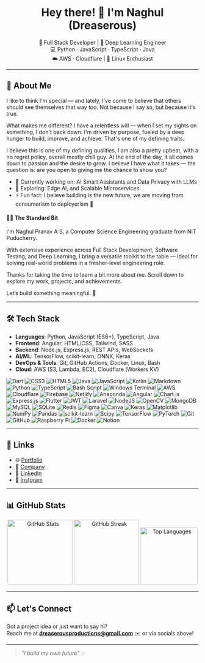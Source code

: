 <h1 align="center">Hey there! 👋 I'm Naghul (Dreaserous)</h1>

<p align="center">
  🧠 Full Stack Developer | 🤖 Deep Learning Engineer <br>
  💻 Python · JavaScript · TypeScript · Java <br>
  ☁️ AWS · Cloudflare | 🐧 Linux Enthusiast <br>
</p>

---

## 🧩 About Me

I like to think I'm special — and lately, I’ve come to believe that others should see themselves that way too. Not because I say so, but because it's true.

What makes me different? I have a relentless will — when I set my sights on something, I don't back down. I'm driven by purpose, fueled by a deep hunger to build, improve, and achieve. That's one of my defining traits.

I believe this is one of my defining qualities, I am also a pretty upbeat, with a no regret policy, overall mostly chill guy. At the end of the day, it all comes down to passion and the desire to grow. I believe I have what it takes — the question is: are you open to giving me the chance to show you?

- 🔭 Currently working on: AI Smart Assistants and Data Privacy with LLMs
- 🌱 Exploring: Edge AI, and Scalable Microservices  
- ⚡ Fun fact: I believe building is the new future, we are moving from consumerism to deployerism 🚀

#### 👨‍💻 The Standard Bit

I'm Naghul Pranav A S, a Computer Science Engineering graduate from NIT Puducherry.

With extensive experience across Full Stack Development, Software Testing, and Deep Learning, I bring a versatile toolkit to the table — ideal for solving real-world problems in a fresher-level engineering role.

Thanks for taking the time to learn a bit more about me. Scroll down to explore my work, projects, and achievements.

Let’s build something meaningful. 🚀

---

## 🛠️ Tech Stack

- **Languages**: Python, JavaScript (ES6+), TypeScript, Java  
- **Frontend**: Angular, HTML/CSS, Tailwind, SASS  
- **Backend**: Node.js, Express.js, REST APIs, WebSockets  
- **AI/ML**: TensorFlow, scikit-learn, ONNX, Keras
- **DevOps & Tools**: Git, GitHub Actions, Docker, Linux, Bash  
- **Cloud**: AWS (S3, Lambda, EC2), Cloudflare (Workers KV)

![Dart](https://img.shields.io/badge/dart-%230175C2.svg?style=for-the-badge&logo=dart&logoColor=white) ![CSS3](https://img.shields.io/badge/css3-%231572B6.svg?style=for-the-badge&logo=css3&logoColor=white) ![HTML5](https://img.shields.io/badge/html5-%23E34F26.svg?style=for-the-badge&logo=html5&logoColor=white) ![Java](https://img.shields.io/badge/java-%23ED8B00.svg?style=for-the-badge&logo=openjdk&logoColor=white) ![JavaScript](https://img.shields.io/badge/javascript-%23323330.svg?style=for-the-badge&logo=javascript&logoColor=%23F7DF1E) ![Kotlin](https://img.shields.io/badge/kotlin-%237F52FF.svg?style=for-the-badge&logo=kotlin&logoColor=white) ![Markdown](https://img.shields.io/badge/markdown-%23000000.svg?style=for-the-badge&logo=markdown&logoColor=white) ![Python](https://img.shields.io/badge/python-3670A0?style=for-the-badge&logo=python&logoColor=ffdd54) ![TypeScript](https://img.shields.io/badge/typescript-%23007ACC.svg?style=for-the-badge&logo=typescript&logoColor=white) ![Bash Script](https://img.shields.io/badge/bash_script-%23121011.svg?style=for-the-badge&logo=gnu-bash&logoColor=white) ![Windows Terminal](https://img.shields.io/badge/Windows%20Terminal-%234D4D4D.svg?style=for-the-badge&logo=windows-terminal&logoColor=white) ![AWS](https://img.shields.io/badge/AWS-%23FF9900.svg?style=for-the-badge&logo=amazon-aws&logoColor=white) ![Cloudflare](https://img.shields.io/badge/Cloudflare-F38020?style=for-the-badge&logo=Cloudflare&logoColor=white) ![Firebase](https://img.shields.io/badge/firebase-%23039BE5.svg?style=for-the-badge&logo=firebase) ![Netlify](https://img.shields.io/badge/netlify-%23000000.svg?style=for-the-badge&logo=netlify&logoColor=#00C7B7) ![Anaconda](https://img.shields.io/badge/Anaconda-%2344A833.svg?style=for-the-badge&logo=anaconda&logoColor=white) ![Angular](https://img.shields.io/badge/angular-%23DD0031.svg?style=for-the-badge&logo=angular&logoColor=white) ![Chart.js](https://img.shields.io/badge/chart.js-F5788D.svg?style=for-the-badge&logo=chart.js&logoColor=white) ![Express.js](https://img.shields.io/badge/express.js-%23404d59.svg?style=for-the-badge&logo=express&logoColor=%2361DAFB) ![Flutter](https://img.shields.io/badge/Flutter-%2302569B.svg?style=for-the-badge&logo=Flutter&logoColor=white) ![JWT](https://img.shields.io/badge/JWT-black?style=for-the-badge&logo=JSON%20web%20tokens) ![Laravel](https://img.shields.io/badge/laravel-%23FF2D20.svg?style=for-the-badge&logo=laravel&logoColor=white) ![NodeJS](https://img.shields.io/badge/node.js-6DA55F?style=for-the-badge&logo=node.js&logoColor=white) ![OpenCV](https://img.shields.io/badge/opencv-%23white.svg?style=for-the-badge&logo=opencv&logoColor=white) ![MongoDB](https://img.shields.io/badge/MongoDB-%234ea94b.svg?style=for-the-badge&logo=mongodb&logoColor=white) ![MySQL](https://img.shields.io/badge/mysql-4479A1.svg?style=for-the-badge&logo=mysql&logoColor=white) ![SQLite](https://img.shields.io/badge/sqlite-%2307405e.svg?style=for-the-badge&logo=sqlite&logoColor=white) ![Redis](https://img.shields.io/badge/redis-%23DD0031.svg?style=for-the-badge&logo=redis&logoColor=white) ![Figma](https://img.shields.io/badge/figma-%23F24E1E.svg?style=for-the-badge&logo=figma&logoColor=white) ![Canva](https://img.shields.io/badge/Canva-%2300C4CC.svg?style=for-the-badge&logo=Canva&logoColor=white) ![Keras](https://img.shields.io/badge/Keras-%23D00000.svg?style=for-the-badge&logo=Keras&logoColor=white) ![Matplotlib](https://img.shields.io/badge/Matplotlib-%23ffffff.svg?style=for-the-badge&logo=Matplotlib&logoColor=black) ![NumPy](https://img.shields.io/badge/numpy-%23013243.svg?style=for-the-badge&logo=numpy&logoColor=white) ![Pandas](https://img.shields.io/badge/pandas-%23150458.svg?style=for-the-badge&logo=pandas&logoColor=white) ![scikit-learn](https://img.shields.io/badge/scikit--learn-%23F7931E.svg?style=for-the-badge&logo=scikit-learn&logoColor=white) ![Scipy](https://img.shields.io/badge/SciPy-%230C55A5.svg?style=for-the-badge&logo=scipy&logoColor=%white) ![TensorFlow](https://img.shields.io/badge/TensorFlow-%23FF6F00.svg?style=for-the-badge&logo=TensorFlow&logoColor=white) ![PyTorch](https://img.shields.io/badge/PyTorch-%23EE4C2C.svg?style=for-the-badge&logo=PyTorch&logoColor=white) ![Git](https://img.shields.io/badge/git-%23F05033.svg?style=for-the-badge&logo=git&logoColor=white) ![GitHub](https://img.shields.io/badge/github-%23121011.svg?style=for-the-badge&logo=github&logoColor=white) ![Raspberry Pi](https://img.shields.io/badge/-Raspberry_Pi-C51A4A?style=for-the-badge&logo=Raspberry-Pi) ![Docker](https://img.shields.io/badge/docker-%230db7ed.svg?style=for-the-badge&logo=docker&logoColor=white) ![Notion](https://img.shields.io/badge/Notion-%23000000.svg?style=for-the-badge&logo=notion&logoColor=white)

---

## 🔗 Links

- 🌐 [Portfolio](https://dreaserous.netlify.app)  
- 🏢 [Company](https://everglade.in)  
- 💼 [LinkedIn](https://linkedin.com/in/dreaserous/)  
- 📸 [Instgram](https://www.instagram.com/dreaserousproductions/)  

---

## 📊 GitHub Stats

<!-- GPRM STATS WIDGETS -->
<p align="center">
  <img src="https://github-readme-stats.vercel.app/api?username=DreaserousProductions&show_icons=true&theme=radical&border_radius=10" alt="GitHub Stats" height="170"/>
  <img src="https://streak-stats.demolab.com/?user=DreaserousProductions&theme=radical&border_radius=10" alt="GitHub Streak" height="170"/>
  <img src="https://github-readme-stats.vercel.app/api/top-langs/?username=DreaserousProductions&layout=compact&theme=radical&langs_count=8" alt="Top Languages" height="150"/>
</p>

---

## 📫 Let's Connect

Got a project idea or just want to say hi?  
Reach me at **dreaserousproductions@gmail.com** ✉️ or via socials above!

---

> *"I build my own future"* 💡
